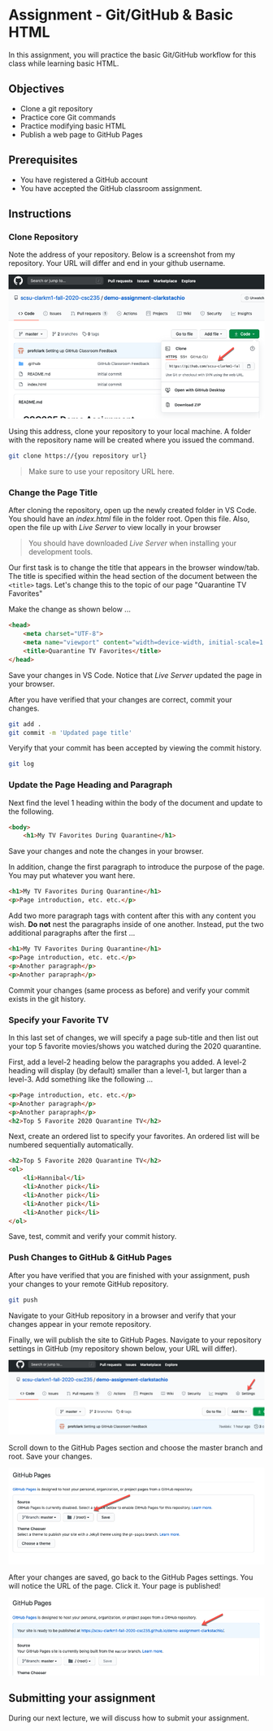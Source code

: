 # Assignment - Git/GitHub & Basic HTML
In this assignment, you will practice the basic Git/GitHub workflow for this class while learning basic HTML.

## Objectives
* Clone a git repository
* Practice core Git commands
* Practice modifying basic HTML
* Publish a web page to GitHub Pages

## Prerequisites
* You have registered a GitHub account
* You have accepted the GitHub classroom assignment.

## Instructions
### Clone Repository
Note the address of your repository. Below is a screenshot from my repository. Your URL will differ and end in your github username.

![GitHub repository URL](docs/img/github-clone-repository.png)

Using this address, clone your repository to your local machine. A folder with the repository name will be created where you issued the command.
```bash
git clone https://{you repository url}
```
> Make sure to use your repository URL here.

### Change the Page Title
After cloning the repository, open up the newly created folder in VS Code. You should have an *index.html* file in the folder root. Open this file. Also, open the file up with *Live Server* to view locally in your browser

> You should have downloaded *Live Server* when installing your development tools.

Our first task is to change the title that appears in the browser window/tab. The title is specified within the head section of the document between the `<title>` tags. Let's change this to the topic of our page "Quarantine TV Favorites"

Make the change as shown below ...

```html
<head>
    <meta charset="UTF-8">
    <meta name="viewport" content="width=device-width, initial-scale=1.0">
    <title>Quarantine TV Favorites</title>
</head>
```
Save your changes in VS Code. Notice that *Live Server* updated the page in your browser.

After you have verified that your changes are correct, commit your changes.

```bash
git add .
git commit -m 'Updated page title'
```
Veryify that your commit has been accepted by viewing the commit history.

```bash
git log
```
### Update the Page Heading and Paragraph
Next find the level 1 heading within the body of the document and update to the following.

```html
<body>
    <h1>My TV Favorites During Quarantine</h1>
```

Save your changes and note the changes in your browser.

In addition, change the first paragraph to introduce the purpose of the page. You may put whatever you want here.

``` html
<h1>My TV Favorites During Quarantine</h1>
<p>Page introduction, etc. etc.</p>
```

Add two more paragraph tags with content after this with any content you wish. **Do not** nest the paragraphs inside of one another. Instead, put the two additional paragraphs after the first ...

```html
<h1>My TV Favorites During Quarantine</h1>
<p>Page introduction, etc. etc.</p>
<p>Another paragraph</p>
<p>Another parapraph</p>
```

Commit your changes (same process as before) and verify your commit exists in the git history.

### Specify your Favorite TV
In this last set of changes, we will specify a page sub-title and then list out your top 5 favorite movies/shows you watched during the 2020 quarantine.

First, add a level-2 heading below the paragraphs you added. A level-2 heading will display (by default) smaller than a level-1, but larger than a level-3. Add something like the following ...

``` html
<p>Page introduction, etc. etc.</p>
<p>Another paragraph</p>
<p>Another parapraph</p>
<h2>Top 5 Favorite 2020 Quarantine TV</h2>
```
Next, create an ordered list to specify your favorites. An ordered list will be numbered sequentially automatically.

``` html
<h2>Top 5 Favorite 2020 Quarantine TV</h2>
<ol>
    <li>Hannibal</li>
    <li>Another pick</li>
    <li>Another pick</li>
    <li>Another pick</li>
    <li>Another pick</li>
</ol>
```

Save, test, commit and verify your commit history.

### Push Changes to GitHub & GitHub Pages
After you have verified that you are finished with your assignment, push your changes to your remote GitHub repository.

``` bash
git push
```
Navigate to your GitHub repository in a browser and verify that your changes appear in your remote repository.

Finally, we will publish the site to GitHub Pages. Navigate to your repository settings in GitHub (my repository shown below, your URL will differ).

![GitHub repository settings](docs/img/github-repo-settings.png)

Scroll down to the GitHub Pages section and choose the master branch and root. Save your changes.

![GitHub Pages settings](docs/img/github-pages-settings.png)

After your changes are saved, go back to the GitHub Pages settings. You will notice the URL of the page. Click it. Your page is published!

![GitHub Pages URL](docs/img/github-pages-url.png)

## Submitting your assignment
During our next lecture, we will discuss how to submit your assignment.




